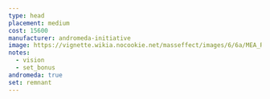 ```yaml
---
type: head
placement: medium
cost: 15600
manufacturer: andromeda-initiative
image: https://vignette.wikia.nocookie.net/masseffect/images/6/6a/MEA_Remnant_Heritage_Helmet.png/revision/latest/scale-to-width-down/350?cb=20180513014645
notes:
  - vision
  - set_bonus
andromeda: true
set: remnant
---
```

